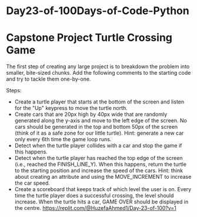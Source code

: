 # Day23-of-100Days-of-Code-Python
# Capstone Project Turtle Crossing Game
The first step of creating any large project is to breakdown the problem into smaller, bite-sized chunks. Add the following comments to the starting code and try to tackle them one-by-one.

Steps:
* Create a turtle player that starts at the bottom of the screen and listen for the "Up" keypress to move the turtle north.
* Create cars that are 20px high by 40px wide that are randomly generated along the y-axis and move to the left edge of the screen. No cars should be generated in the top and bottom 50px of the screen (think of it as a safe zone for our little turtle). Hint: generate a new car only every 6th time the game loop runs.
* Detect when the turtle player collides with a car and stop the game if this happens. 
* Detect when the turtle player has reached the top edge of the screen (i.e., reached the FINISH_LINE_Y). When this happens, return the turtle to the starting position and increase the speed of the cars. Hint: think about creating an attribute and using the MOVE_INCREMENT to increase the car speed.
* Create a scoreboard that keeps track of which level the user is on. Every time the turtle player does a successful crossing, the level should increase. When the turtle hits a car, GAME OVER should be displayed in the centre.
https://replit.com/@HuzefaAhmed1/Day-23-of-100?v=1
